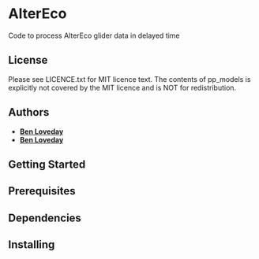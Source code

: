 # AlterEco
 
Code to process AlterEco glider data in delayed time

## License
 
Please see LICENCE.txt for MIT licence text. The contents of pp_models is
explicitly not covered by the MIT licence and is NOT for redistribution.

## Authors
* [**Ben Loveday**](mailto://Ben.Loveday@innoflair.com)
* [**Ben Loveday**](mailto://tjsm@pml.ac.uk)

## Getting Started

## Prerequisites

## Dependencies

## Installing